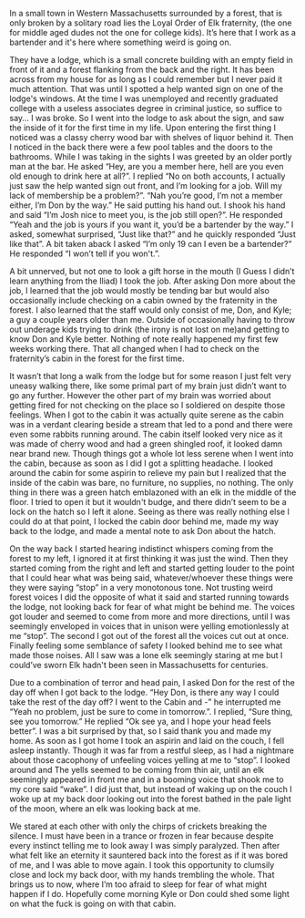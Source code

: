 In a small town in Western Massachusetts surrounded by a forest, that is only broken by a solitary road lies the Loyal Order of Elk fraternity, (the one for middle aged dudes not the one for college kids). It’s here that I work as a bartender and it's here where something weird is going on.

They have a lodge, which is a small concrete building with an empty field in front of it and a forest flanking from the back and the right. It has been across from my house for as long as I could remember but I never paid it much attention. That was until I spotted a help wanted sign on one of the lodge's windows. At the time I was unemployed and recently graduated college with a useless associates degree in criminal justice, so suffice to say… I was broke. So I went into the lodge to ask about the sign, and saw the inside of it for the first time in my life. Upon entering the first thing I noticed was a classy cherry wood bar with shelves of liquor behind it. Then I noticed in the back there were a few pool tables and the doors to the bathrooms. While I was taking in the sights I was greeted by an older portly man at the bar. He asked “Hey, are you a member here, hell are you even old enough to drink here at all?”. I replied “No on both accounts, I actually just saw the help wanted sign out front, and I’m looking for a job. Will my lack of membership be a problem?”. “Nah you’re good, I’m not a member either, I’m Don by the way.” He said putting his hand out. I shook his hand and said “I’m Josh nice to meet you, is the job still open?”. He responded “Yeah and the job is yours if you want it, you’d be a bartender by the way.” I asked, somewhat surprised, “Just like that?” and he quickly responded “Just like that”. A bit taken aback I asked “I’m only 19 can I even be a bartender?” He responded “I won’t tell if you won't.”. 

A bit unnerved, but not one to look a gift horse in the mouth (I Guess I didn’t learn anything from the Iliad) I took the job. After asking Don more about the job, I learned that the job would mostly be tending bar but would also occasionally include checking on a cabin owned by the fraternity in the forest. I also learned that the staff would only consist of me, Don, and Kyle; a guy a couple years older than me. Outside of occasionally having to throw out underage kids trying to drink (the irony is not lost on me)and getting to know Don and Kyle better. Nothing of note really happened my first few weeks working there. That all changed when I had to check on the fraternity’s cabin in the forest for the first time. 

It wasn’t that long a walk from the lodge but for some reason I just felt very uneasy walking there, like some primal part of my brain just didn’t want to go any further. However the other part of my brain was worried about getting fired for not checking on the place so I soldiered on despite those feelings. When I got to the cabin it was actually quite serene as the cabin was in a verdant clearing beside a stream that led to a pond and there were even some rabbits running around. The cabin itself looked very nice as it was made of cherry wood and had a green shingled roof, it looked damn near brand new. Though things got a whole lot less serene when I went into the cabin, because as soon as I did I got a splitting headache. I looked around the cabin for some aspirin to relieve my pain but I realized that the inside of the cabin was bare, no furniture, no supplies, no nothing. The only thing in there was a green hatch emblazoned with an elk in the middle of the floor. I tried to open it but it wouldn't budge, and there didn’t seem to be a lock on the hatch so I left it alone. Seeing as there was really nothing else I could do at that point, I locked the cabin door behind me, made my way back to the lodge, and made a mental note to ask Don about the hatch. 

On the way back I started hearing indistinct whispers coming from the forest to my left, I ignored it at first thinking it was just the wind. Then they started coming from the right and left and started getting louder to the point that I could hear what was being said, whatever/whoever these things were they were saying “stop” in a very monotonous tone. Not trusting weird forest voices I did the opposite of what it said and started running towards the lodge, not looking back for fear of what might be behind me. The voices got louder and seemed to come from more and more directions, until I was seemingly enveloped in voices that in unison were yelling emotionlessly at me “stop”. The second I got out of the forest all the voices cut out at once. Finally feeling some semblance of safety I looked behind me to see what made those noises. All I saw was a lone elk seemingly staring at me but I could’ve sworn Elk hadn't been seen in Massachusetts for centuries.

Due to a combination of terror and head pain, I asked Don for the rest of the day off when I got back to the lodge. “Hey Don, is there any way I could take the rest of the day off? I went to the Cabin and -” he interrupted me “Yeah no problem, just be sure to come in tomorrow.”. I replied, “Sure thing, see you tomorrow.” He replied “Ok see ya, and I hope your head feels better”. I was a bit surprised by that, so I said thank you and made my home. As soon as I got home I took an aspirin and laid on the couch, I fell asleep instantly. Though it was far from a restful sleep, as I had a nightmare about those cacophony of unfeeling voices yelling at me to “stop”. I looked around and The yells seemed to be coming from thin air, until an elk seemingly appeared in front me and in a booming voice that shook me to my core said “wake”. I did just that, but instead of waking up on the couch I woke up at my back door looking out into the forest bathed in the pale light of the moon, where an elk was looking back at me.

We stared at each other with only the chirps of crickets breaking the silence. I must have been in a trance or frozen in fear because despite every instinct telling me to look away I was simply paralyzed. Then after what felt like an eternity it sauntered back into the forest as if it was bored of me, and I was able to move again. I took this opportunity to clumsily close and lock my back door, with my hands trembling the whole. That brings us to now, where I’m too afraid to sleep for fear of what might happen if I do. Hopefully come morning Kyle or Don could shed some light on what the fuck is going on with that cabin.